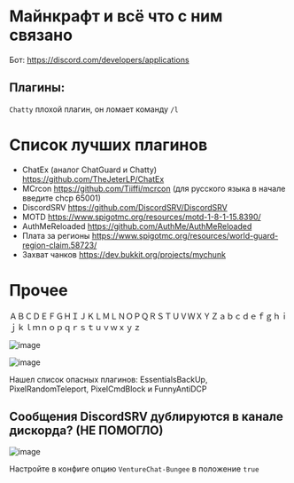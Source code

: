 # Майнкрафт и всё что с ним связано
Бот: https://discord.com/developers/applications

## Плагины:
`Chatty` плохой плагин, он ломает команду `/l`

# Список лучших плагинов
- ChatEx (аналог ChatGuard и Chatty) https://github.com/TheJeterLP/ChatEx
- MCrcon https://github.com/Tiiffi/mcrcon (для русского языка в начале введите chcp 65001)
- DiscordSRV https://github.com/DiscordSRV/DiscordSRV
- MOTD https://www.spigotmc.org/resources/motd-1-8-1-15.8390/
- AuthMeReloaded https://github.com/AuthMe/AuthMeReloaded
- Плата за регионы https://www.spigotmc.org/resources/world-guard-region-claim.58723/
- Захват чанков https://dev.bukkit.org/projects/mychunk

# Прочее
ＡＢＣＤＥＦＧＨＩＪＫＬＭＬＮＯＰＱＲＳＴＵＶＷＸＹＺａｂｃｄｅｆｇｈｉｊｋｌｍｎｏｐｑｒｓｔｕｖｗｘｙｚ

![image](https://user-images.githubusercontent.com/87380272/139599480-07e302b1-b953-4635-85af-d4233d31adc5.png)

![image](https://user-images.githubusercontent.com/87380272/139599489-f99ea2b2-e13c-494d-8b26-6762acc68604.png)

Нашел список опасных плагинов: EssentialsBackUp, PixelRandomTeleport, PixelCmdBlock и FunnyAntiDCP

## Сообщения DiscordSRV дублируются в канале дискорда? (НЕ ПОМОГЛО)
![image](https://user-images.githubusercontent.com/87380272/139683975-4466ce99-256e-47c9-b1e6-012a4c50dbe8.png)

Настройте в конфиге опцию `VentureChat-Bungee` в положение `true`
